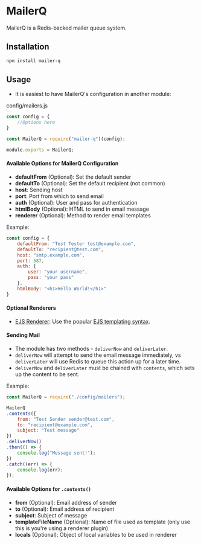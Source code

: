 # MailerQ

MailerQ is a Redis-backed mailer queue system.

## Installation

```bash
npm install mailer-q
```

## Usage

- It is easiest to have MailerQ's configuration in another module:

config/mailers.js

```javascript
const config = {
	//Options here
}

const MailerQ = require("mailer-q")(config);

module.exports = MailerQ;
```

#### Available Options for MailerQ Configuration

- **defaultFrom** (Optional): Set the default sender
- **defaultTo** (Optional): Set the default recipient (not common)
- **host**: Sending host
- **port**: Port from which to send email
- **auth** (Optional): User and pass for authentication
- **htmlBody** (Optional): HTML to send in email message
- **renderer** (Optional): Method to render email templates

Example:

```javascript
const config = {
    defaultFrom: "Test Tester test@example.com",
    defaultTo: "recipient@test.com",
    host: "smtp.example.com",
    port: 587,
    auth: {
        user: "your username",
        pass: "your pass"
    },
	htmlBody: "<h1>Hello World!</h1>"
}
```

#### Optional Renderers

- [EJS Renderer](https://github.com/arsood/mailer-q-ejs): Use the popular [EJS templating syntax](http://www.embeddedjs.com/).

#### Sending Mail

- The module has two methods - `deliverNow` and `deliverLater`.
- `deliverNow` will attempt to send the email message immediately, vs `deliverLater` will use Redis to queue this action up for a later time.
- `deliverNow` and `deliverLater` must be chained with `contents`, which sets up the content to be sent.

Example:

```javascript
const MailerQ = require("./config/mailers");

MailerQ
.contents({
	from: "Test Sender sender@test.com",
	to: "recipient@example.com",
	subject: "Test message"
})
.deliverNow()
.then(() => {
	console.log("Message sent!");
})
.catch((err) => {
	console.log(err);
});
```

#### Available Options for `.contents()`

- **from** (Optional): Email address of sender
- **to** (Optional): Email address of recipient
- **subject**: Subject of message
- **templateFileName** (Optional): Name of file used as template (only use this is you're using a renderer plugin)
- **locals** (Optional): Object of local variables to be used in renderer 